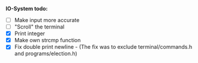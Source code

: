 **IO-System todo:**
- [ ] Make input more accurate
- [ ] "Scroll" the terminal
- [x] Print integer
- [x] Make own strcmp function
- [x] Fix double print newline
        - (The fix was to exclude terminal/commands.h and programs/election.h)